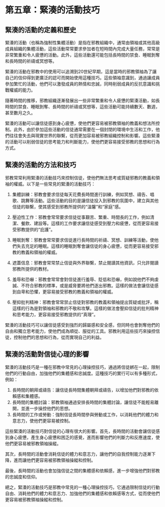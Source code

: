 # 第五章：緊湊的活動技巧

## 緊湊的活動的定義和歷史

緊湊的活動（也稱為強制性集體活動）是指在邪教組織中，通常由領袖或其他高級成員組織的集體活動，這些活動常常要求參加者在短時間內完成大量任務，常常是非常繁重和令人疲憊的活動。此外，這些活動還可能包括長時間的禁食、睡眠剝奪和長時間的祈禱或冥想等。

緊湊的活動在邪教中的使用可以追溯到20世紀早期，這是當時的邪教領袖為了讓自己的信仰得到更廣泛的認可而開始使用這種技巧。這些領袖意識到，通過讓成員參加繁忙的活動，他們可以激發成員的熱情和忠誠，同時削弱成員的反抗意識和挑戰權威的能力。

隨著時間的推移，邪教組織逐漸發展出一些非常繁重和令人疲憊的緊湊活動，如長時間的禁食、睡眠剝奪、長時間的祈禱或冥想等，這些活動可能持續數天、數週，甚至數月之久。

緊湊的活動可以讓信徒感到身心疲憊，使他們更容易被邪教領袖的教義和想法所控制。此外，由於參加這些活動的信徒通常需要在一個封閉的環境中生活和工作，他們往往會失去與現實世界的聯繫，從而更加容易被邪教組織控制和影響。這些緊湊的活動可以削弱信徒的思考能力和判斷能力，使他們更容易接受邪教的思想和行為方式。

## 緊湊的活動的方法和技巧

邪教常常利用緊湊的活動技巧來控制信徒，使他們無法思考或質疑邪教的教義和領袖的權威。以下是一些常見的緊湊的活動技巧：

1. 集體訓練：邪教會要求信徒每天花費長時間進行訓練，例如冥想、禱告、唱歌、跳舞等活動。這些活動的目的是讓信徒投入到邪教的氛圍中，建立與其他信徒的聯繫，使其感受到邪教所提供的“溫馨”和“家庭”感。

2. 壓迫性工作：邪教會常常要求信徒從事艱苦、繁重、時間長的工作，例如清潔、餐飲、建設等。這樣的工作要求讓信徒感受到壓力和疲憊，從而更容易接受邪教提供的“庇護”。

3. 睡眠剝奪：邪教會常常要求信徒進行長時間的祈禱、冥想、訓練等活動，使他們失去充足的睡眠。這樣的睡眠剝奪會讓信徒的身心疲憊，從而更容易接受邪教的教義和領袖的權威。

4. 遮蓋信息：邪教會常常禁止信徒與外界聯繫，禁止閱讀其他資訊，只允許閱讀邪教所提供的教材。

5. 羞辱和恐嚇：邪教會常常會對信徒進行羞辱、貶低和恐嚇，例如說他們不夠虔誠、不符合邪教的標準，或是威脅要將他們逐出邪教。這樣的做法會讓信徒感到自卑和恐懼，更容易接受邪教的教義和領袖的權威。

6. 壓抑批判精神：邪教會常常禁止信徒對邪教的教義和領袖提出質疑或批評，稱這樣的行為是對領袖和邪教的不敬和攻擊。這樣的做法會壓抑信徒的批判精神和思考能力，更容易接受邪教提供的“真理”。

緊湊的活動技巧可以讓信徒感受到強烈的歸屬感和安全感，但同時也會剝奪他們的自由和獨立思考能力，使他們成為順從、服從的工具。邪教利用這些技巧來操控信徒，控制他們的思想和行為，從而實現自己的利益。

## 緊湊的活動對信徒心理的影響

緊湊的活動技巧是一種在邪教中常見的心理操控技巧，通過將信徒綁在一起，限制他們的行動自由，加強他們的集體感和忠誠度。這種技巧的實行可以有多種形式，例如：

1. 長時間的朝拜或禱告：讓信徒長時間集體朝拜或禱告，以增加他們對邪教的依賴感和集體感。
2. 長時間的集體討論：邪教領袖通過安排長時間的集體討論，讓信徒不能輕易離開，並進一步操控他們的思想。
3. 長時間的工作或勞動：強制信徒長時間參與勞動或工作，以消耗他們的體力和意志力，使他們更容易被控制。

這些緊湊的活動技巧對信徒的心理有很大的影響。首先，長時間的活動會讓信徒感到身心疲憊，產生身心疲憊和困乏的感覺，進而影響他們的判斷力和反應速度，使他們更容易被邪教領袖操縱。

其次，長時間的活動會消耗信徒的體力和意志力，讓他們的自我控制能力逐漸下降，進而讓他們更容易被邪教領袖操縱和控制。

最後，長時間的活動也會加強信徒之間的集體感和依賴感，進一步增強他們對邪教的忠誠度和信仰。

總之，緊湊的活動技巧是邪教中常見的一種心理操控技巧，它通過限制信徒的行動自由、消耗他們的體力和意志力、加強他們的集體感和依賴感等方式，從而使他們更容易被邪教領袖操縱和控制。

